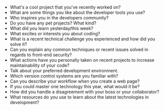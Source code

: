 * What's a cool project that you've recently worked on?
* What are some things you like about the developer tools you use?
* Who inspires you in the developers community?
* Do you have any pet projects? What kind?
* What did you learn yesterday/this week?
* What excites or interests you about coding?
* What is a recent technical challenge you experienced and how did you solve it?
* Can you explain any common techniques or recent issues solved in regards to front-end security?
* What actions have you personally taken on recent projects to increase maintainability of your code?
* Talk about your preferred development environment.
* Which version control systems are you familiar with?
* Can you describe your workflow when you create a web page?
* If you could master one technology this year, what would it be?
* How did you handle a disagreement with your boss or your collaborator?
* What resources do you use to learn about the latest technologies in  development?
